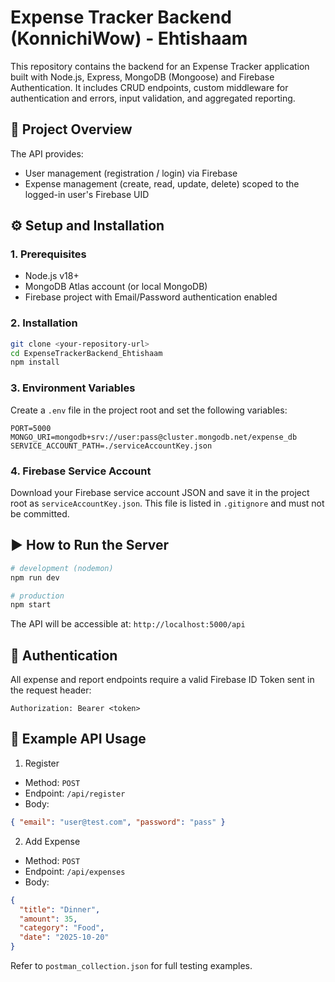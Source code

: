# Expense Tracker Backend (KonnichiWow) - Ehtishaam

This repository contains the backend for an Expense Tracker application built with Node.js, Express, MongoDB (Mongoose) and Firebase Authentication. It includes CRUD endpoints, custom middleware for authentication and errors, input validation, and aggregated reporting.

## 🚀 Project Overview
The API provides:
- User management (registration / login) via Firebase
- Expense management (create, read, update, delete) scoped to the logged-in user's Firebase UID

## ⚙️ Setup and Installation

### 1. Prerequisites
- Node.js v18+
- MongoDB Atlas account (or local MongoDB)
- Firebase project with Email/Password authentication enabled

### 2. Installation
```bash
git clone <your-repository-url>
cd ExpenseTrackerBackend_Ehtishaam
npm install
```

### 3. Environment Variables
Create a `.env` file in the project root and set the following variables:

```env
PORT=5000
MONGO_URI=mongodb+srv://user:pass@cluster.mongodb.net/expense_db
SERVICE_ACCOUNT_PATH=./serviceAccountKey.json
```

### 4. Firebase Service Account
Download your Firebase service account JSON and save it in the project root as `serviceAccountKey.json`. This file is listed in `.gitignore` and must not be committed.

## ▶️ How to Run the Server
```bash
# development (nodemon)
npm run dev

# production
npm start
```

The API will be accessible at: `http://localhost:5000/api`

## 📌 Authentication
All expense and report endpoints require a valid Firebase ID Token sent in the request header:

```
Authorization: Bearer <token>
```

## 📌 Example API Usage

1. Register
- Method: `POST`
- Endpoint: `/api/register`
- Body:
```json
{ "email": "user@test.com", "password": "pass" }
```

2. Add Expense
- Method: `POST`
- Endpoint: `/api/expenses`
- Body:
```json
{
  "title": "Dinner",
  "amount": 35,
  "category": "Food",
  "date": "2025-10-20"
}
```

Refer to `postman_collection.json` for full testing examples.
